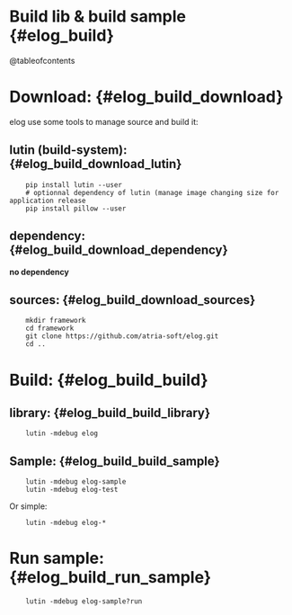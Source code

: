 Build lib & build sample                           {#elog_build}
========================

@tableofcontents

Download:                                          {#elog_build_download}
=========

elog use some tools to manage source and build it:

lutin (build-system):                              {#elog_build_download_lutin}
---------------------

```{.sh}
	pip install lutin --user
	# optionnal dependency of lutin (manage image changing size for application release
	pip install pillow --user
```


dependency:                                        {#elog_build_download_dependency}
-----------

**no dependency**

sources:                                           {#elog_build_download_sources}
--------

```{.sh}
	mkdir framework
	cd framework
	git clone https://github.com/atria-soft/elog.git
	cd ..
```

Build:                                             {#elog_build_build}
======


library:                                           {#elog_build_build_library}
--------

```{.sh}
	lutin -mdebug elog
```

Sample:                                            {#elog_build_build_sample}
-------

```{.sh}
	lutin -mdebug elog-sample
	lutin -mdebug elog-test
```

Or simple:

```{.sh}
	lutin -mdebug elog-*
```

Run sample:                                        {#elog_build_run_sample}
===========

```{.sh}
	lutin -mdebug elog-sample?run
```
